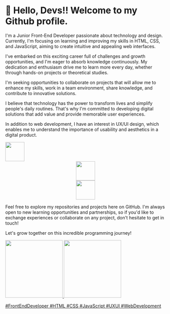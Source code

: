# 👋 Hello, Devs!! Welcome to my Github profile.

I'm a Junior Front-End Developer passionate about technology and design. Currently, I'm focusing on learning and improving my skills in HTML, CSS, and JavaScript, aiming to create intuitive and appealing web interfaces.

I've embarked on this exciting career full of challenges and growth opportunities, and I'm eager to absorb knowledge continuously. My dedication and enthusiasm drive me to learn more every day, whether through hands-on projects or theoretical studies.

I'm seeking opportunities to collaborate on projects that will allow me to enhance my skills, work in a team environment, share knowledge, and contribute to innovative solutions.

I believe that technology has the power to transform lives and simplify people's daily routines. That's why I'm committed to developing digital solutions that add value and provide memorable user experiences.

In addition to web development, I have an interest in UX/UI design, which enables me to understand the importance of usability and aesthetics in a digital product.

<img src="https://cdn.jsdelivr.net/gh/devicons/devicon/icons/html5/html5-original-wordmark.svg" 
     width="60" 
     height="60" 
     style="60: block; margin: 0 auto;" />
<img src="https://cdn.jsdelivr.net/gh/devicons/devicon/icons/css3/css3-original-wordmark.svg" 
      width="60" 
     height="60" 
     style="display: block; margin: 0 auto;" />
<img src="https://cdn.jsdelivr.net/gh/devicons/devicon/icons/javascript/javascript-original.svg" 
     width="60" 
     height="60" 
     style="display: block; margin: 0 auto;" />

Feel free to explore my repositories and projects here on GitHub. I'm always open to new learning opportunities and partnerships, so if you'd like to exchange experiences or collaborate on any project, don't hesitate to get in touch!

Let's grow together on this incredible programming journey!

<div>
<a href="https://github.com/eiangela">
<img loading="lazy" height="180em" src="https://github-readme-stats.vercel.app/api/top-langs/?username=eiangela&layout=compact&langs_count=7&theme=dracula"/>
<img loading="lazy" height="180em" src="https://github-readme-stats.vercel.app/api?username=eiangela&show_icons=true&theme=dracula&include_all_commits=true&count_private=true"/>
</div>

#FrontEndDeveloper #HTML #CSS #JavaScript #UXUI #WebDevelopment
